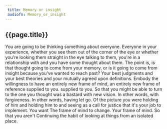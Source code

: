 ```yaml
---
 title: Memory or insight
 audiofn: Memory_or_insight
---
```


## {{page.title}}

You are going to be thinking something about everyone. Everyone in your
experience, whether you see them out of the corner of the eye or whether
you're looking them straight in the eye talking to them, you're in a
relationship with and you have some thought about them. The point is, is
that thought going to come from your memory, or is it going to come from
insight because you've wanted to reach past? Your best judgments and
your best theories and your mutually agreed upon definitions. Embody the
willingness to have an entirely new frame of mind, an entirely new frame
of reference supplied to you. supplied to you. So that you might be able
to turn to the one you thought was a bastard with new vision. In other
words, with forgiveness. In other words, having let go. Of the picture
you were holding of him and holding him to and seeing as a call for
justice that it's your job to implement. You want The frame of mind to
change. Your frame of mind. So that you aren't Continuing the habit of
looking at things from an isolated place.

